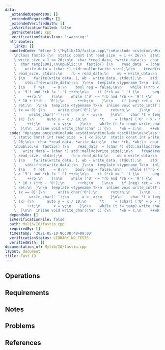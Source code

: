 ```yaml
---
data:
  _extendedDependsOn: []
  _extendedRequiredBy: []
  _extendedVerifiedWith: []
  _isVerificationFailed: false
  _pathExtension: cpp
  _verificationStatusIcon: ':warning:'
  attributes:
    links: []
  bundledCode: "#line 2 \"Mylib/IO/fastio.cpp\"\n#include <cstdio>\n#include <cstdlib>\n\
    \nclass fastio {\n  static const int read_size  = 1 << 26;\n  static const int\
    \ write_size = 1 << 26;\n\n  char *read_data, *write_data;\n  char *rb, *wb;\n\
    \  char temp[100];\n\npublic:\n  fastio() {\n    read_data  = (char *) std::malloc(read_size);\n\
    \    write_data = (char *) std::malloc(write_size);\n\n    fread(read_data, 1,\
    \ read_size, stdin);\n    rb = read_data;\n    wb = write_data;\n  }\n\n  ~fastio()\
    \ {\n    fwrite(write_data, 1, wb - write_data, stdout);\n    std::free(read_data);\n\
    \    std::free(write_data);\n  }\n\n  template <typename T>\n  inline T read_int()\
    \ {\n    T ret    = 0;\n    bool neg = false;\n\n    while ((*rb < '0' or *rb\
    \ > '9') and *rb != '-') ++rb;\n\n    if (*rb == '-') {\n      neg = true;\n \
    \     ++rb;\n    }\n\n    while ('0' <= *rb and *rb <= '9') {\n      ret = ret\
    \ * 10 + (*rb - '0');\n      ++rb;\n    }\n\n    if (neg) ret = -ret;\n\n    return\
    \ ret;\n  }\n\n  template <typename T>\n  inline void write_int(T x) {\n    if\
    \ (x == 0) {\n      write_char('0');\n      return;\n    }\n\n    if (x < 0) {\n\
    \      write_char('-');\n      x = -x;\n    }\n\n    char *t = temp;\n\n    while\
    \ (x) {\n      auto y = x / 10;\n      *t     = (char) ('0' + x - y * 10);\n \
    \     ++t;\n      x = y;\n    }\n\n    while (t != temp) write_char(*(--t));\n\
    \  }\n\n  inline void write_char(char c) {\n    *wb = c;\n    ++wb;\n  }\n};\n"
  code: "#pragma once\n#include <cstdio>\n#include <cstdlib>\n\nclass fastio {\n \
    \ static const int read_size  = 1 << 26;\n  static const int write_size = 1 <<\
    \ 26;\n\n  char *read_data, *write_data;\n  char *rb, *wb;\n  char temp[100];\n\
    \npublic:\n  fastio() {\n    read_data  = (char *) std::malloc(read_size);\n \
    \   write_data = (char *) std::malloc(write_size);\n\n    fread(read_data, 1,\
    \ read_size, stdin);\n    rb = read_data;\n    wb = write_data;\n  }\n\n  ~fastio()\
    \ {\n    fwrite(write_data, 1, wb - write_data, stdout);\n    std::free(read_data);\n\
    \    std::free(write_data);\n  }\n\n  template <typename T>\n  inline T read_int()\
    \ {\n    T ret    = 0;\n    bool neg = false;\n\n    while ((*rb < '0' or *rb\
    \ > '9') and *rb != '-') ++rb;\n\n    if (*rb == '-') {\n      neg = true;\n \
    \     ++rb;\n    }\n\n    while ('0' <= *rb and *rb <= '9') {\n      ret = ret\
    \ * 10 + (*rb - '0');\n      ++rb;\n    }\n\n    if (neg) ret = -ret;\n\n    return\
    \ ret;\n  }\n\n  template <typename T>\n  inline void write_int(T x) {\n    if\
    \ (x == 0) {\n      write_char('0');\n      return;\n    }\n\n    if (x < 0) {\n\
    \      write_char('-');\n      x = -x;\n    }\n\n    char *t = temp;\n\n    while\
    \ (x) {\n      auto y = x / 10;\n      *t     = (char) ('0' + x - y * 10);\n \
    \     ++t;\n      x = y;\n    }\n\n    while (t != temp) write_char(*(--t));\n\
    \  }\n\n  inline void write_char(char c) {\n    *wb = c;\n    ++wb;\n  }\n};\n"
  dependsOn: []
  isVerificationFile: false
  path: Mylib/IO/fastio.cpp
  requiredBy: []
  timestamp: '2021-05-10 06:08:48+09:00'
  verificationStatus: LIBRARY_NO_TESTS
  verifiedWith: []
documentation_of: Mylib/IO/fastio.cpp
layout: document
title: Fast IO
---
```


## Operations

## Requirements

## Notes

## Problems

## References
